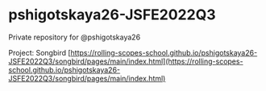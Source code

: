 # pshigotskaya26-JSFE2022Q3
Private repository for @pshigotskaya26

Project: Songbird [https://rolling-scopes-school.github.io/pshigotskaya26-JSFE2022Q3/songbird/pages/main/index.html](https://rolling-scopes-school.github.io/pshigotskaya26-JSFE2022Q3/songbird/pages/main/index.html)
